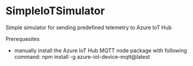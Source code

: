 # SimpleIoTSimulator
Simple simulator for sending predefined telemetry to Azure IoT Hub

Prerequesites
- manually install the Azure IoT Hub MQTT node package with following command: npm install -g azure-iot-device-mqtt@latest